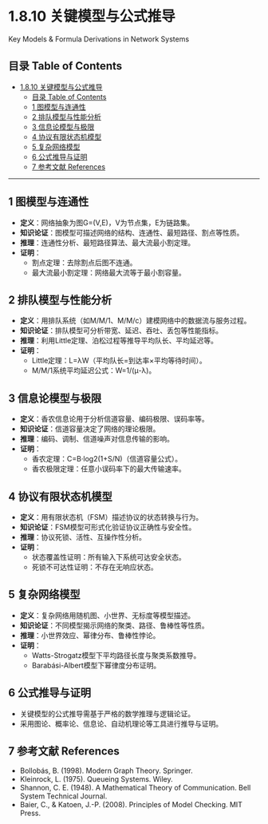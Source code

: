 # 1.8.10 关键模型与公式推导

Key Models & Formula Derivations in Network Systems

## 目录 Table of Contents

- [1.8.10 关键模型与公式推导](#1810-关键模型与公式推导)
  - [目录 Table of Contents](#目录-table-of-contents)
  - [1 图模型与连通性](#1-图模型与连通性)
  - [2 排队模型与性能分析](#2-排队模型与性能分析)
  - [3 信息论模型与极限](#3-信息论模型与极限)
  - [4 协议有限状态机模型](#4-协议有限状态机模型)
  - [5 复杂网络模型](#5-复杂网络模型)
  - [6 公式推导与证明](#6-公式推导与证明)
  - [7 参考文献 References](#7-参考文献-references)

---

## 1 图模型与连通性

- **定义**：网络抽象为图G=(V,E)，V为节点集，E为链路集。
- **知识论证**：图模型可描述网络的结构、连通性、最短路径、割点等性质。
- **推理**：连通性分析、最短路径算法、最大流最小割定理。
- **证明**：
  - 割点定理：去除割点后图不连通。
  - 最大流最小割定理：网络最大流等于最小割容量。

## 2 排队模型与性能分析

- **定义**：用排队系统（如M/M/1、M/M/c）建模网络中的数据流与服务过程。
- **知识论证**：排队模型可分析带宽、延迟、吞吐、丢包等性能指标。
- **推理**：利用Little定理、泊松过程等推导平均队长、平均延迟等。
- **证明**：
  - Little定理：L=λW（平均队长=到达率×平均等待时间）。
  - M/M/1系统平均延迟公式：W=1/(μ-λ)。

## 3 信息论模型与极限

- **定义**：香农信息论用于分析信道容量、编码极限、误码率等。
- **知识论证**：信道容量决定了网络的理论极限。
- **推理**：编码、调制、信道噪声对信息传输的影响。
- **证明**：
  - 香农定理：C=B·log2(1+S/N)（信道容量公式）。
  - 香农极限定理：任意小误码率下的最大传输速率。

## 4 协议有限状态机模型

- **定义**：用有限状态机（FSM）描述协议的状态转换与行为。
- **知识论证**：FSM模型可形式化验证协议正确性与安全性。
- **推理**：协议死锁、活性、互操作性分析。
- **证明**：
  - 状态覆盖性证明：所有输入下系统可达安全状态。
  - 死锁不可达性证明：不存在无响应状态。

## 5 复杂网络模型

- **定义**：复杂网络用随机图、小世界、无标度等模型描述。
- **知识论证**：不同模型揭示网络的聚类、路径、鲁棒性等性质。
- **推理**：小世界效应、幂律分布、鲁棒性悖论。
- **证明**：
  - Watts-Strogatz模型下平均路径长度与聚类系数推导。
  - Barabási-Albert模型下幂律度分布证明。

## 6 公式推导与证明

- 关键模型的公式推导需基于严格的数学推理与逻辑论证。
- 采用图论、概率论、信息论、自动机理论等工具进行推导与证明。

## 7 参考文献 References

- Bollobás, B. (1998). Modern Graph Theory. Springer.
- Kleinrock, L. (1975). Queueing Systems. Wiley.
- Shannon, C. E. (1948). A Mathematical Theory of Communication. Bell System Technical Journal.
- Baier, C., & Katoen, J.-P. (2008). Principles of Model Checking. MIT Press.
